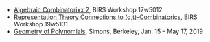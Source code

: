 * [Algebraic Combinatorixx 2](http://www.birs.ca/events/2017/5-day-workshops/17w5012), BIRS Workshop 17w5012
* [Representation Theory Connections to (q,t)-Combinatorics](http://www.birs.ca/events/2019/5-day-workshops/19w5131), BIRS Workshop 19w5131
* [Geometry of Polynomials](https://simons.berkeley.edu/programs/geometry2019), Simons, Berkeley, Jan. 15 – May 17, 2019
